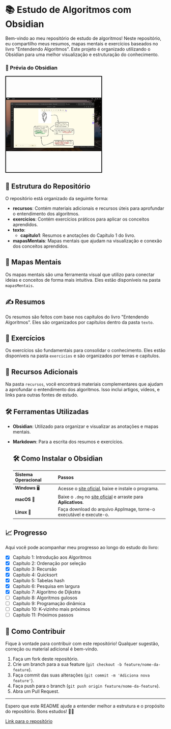 # 📚 Estudo de Algoritmos com Obsidian

Bem-vindo ao meu repositório de estudo de algoritmos! Neste repositório, eu compartilho meus resumos, mapas mentais e exercícios baseados no livro "Entendendo Algoritmos". Este projeto é organizado utilizando o Obsidian para uma melhor visualização e estruturação do conhecimento.

### 🎥 Prévia do Obsidian  
<div style="width: 300px; height: 300px; border: 2px solid #000; display: flex; justify-content: center; align-items: center;">
    <img src="https://github.com/Emersonpinho/algoritmoEssencialComObsidian/blob/main/CapturaDeTela.png" alt="Descrição da imagem" style="max-width: 100%; max-height: 100%;">
</div>

## 📂 Estrutura do Repositório

O repositório está organizado da seguinte forma:

- **recursos**: Contém materiais adicionais e recursos úteis para aprofundar o entendimento dos algoritmos.
- **exercicios**: Contém exercícios práticos para aplicar os conceitos aprendidos.
- **texto**:
  - **capitulo1**: Resumos e anotações do Capítulo 1 do livro.
- **mapasMentais**: Mapas mentais que ajudam na visualização e conexão dos conceitos aprendidos.

## 🧠 Mapas Mentais

Os mapas mentais são uma ferramenta visual que utilizo para conectar ideias e conceitos de forma mais intuitiva. Eles estão disponíveis na pasta `mapasMentais`.

## ✍️ Resumos

Os resumos são feitos com base nos capítulos do livro "Entendendo Algoritmos". Eles são organizados por capítulos dentro da pasta `texto`.

## 💪 Exercícios

Os exercícios são fundamentais para consolidar o conhecimento. Eles estão disponíveis na pasta `exercicios` e são organizados por temas e capítulos.

## 📑 Recursos Adicionais

Na pasta `recursos`, você encontrará materiais complementares que ajudam a aprofundar o entendimento dos algoritmos. Isso inclui artigos, vídeos, e links para outras fontes de estudo.

## 🛠️ Ferramentas Utilizadas

- **Obsidian**: Utilizado para organizar e visualizar as anotações e mapas mentais.
- **Markdown**: Para a escrita dos resumos e exercícios.

  ## 🛠️ Como Instalar o Obsidian

  | Sistema Operacional | Passos |  
  |----------------------|--------|  
  | **Windows** 🖥️       | Acesse o [site oficial](https://obsidian.md/), baixe e instale o programa. |  
  | **macOS** 🍎         | Baixe o `.dmg` no [site oficial](https://obsidian.md/) e arraste para **Aplicativos**. |  
  | **Linux** 🐧         | Faça download do arquivo AppImage, torne-o executável e execute-o. |

## 📈 Progresso

Aqui você pode acompanhar meu progresso ao longo do estudo do livro:

- [x] Capítulo 1: Introdução aos Algoritmos
- [x] Capítulo 2: Ordenação por seleção
- [x] Capítulo 3: Recursão
- [x] Capítulo 4: Quicksort
- [x] Capítulo 5: Tabelas hash
- [x] Capítulo 6: Pesquisa em largura
- [x] Capítulo 7: Algoritmo de Dijkstra
- [ ] Capítulo 8: Algoritmos gulosos
- [ ] Capítulo 9: Programação dinâmica
- [ ] Capítulo 10: K-vizinho mais próximos
- [ ] Capítulo 11: Próximos passos

## 🚀 Como Contribuir

Fique à vontade para contribuir com este repositório! Qualquer sugestão, correção ou material adicional é bem-vindo.

1. Faça um fork deste repositório.
2. Crie um branch para a sua feature (`git checkout -b feature/nome-da-feature`).
3. Faça commit das suas alterações (`git commit -m 'Adiciona nova feature'`).
4. Faça push para o branch (`git push origin feature/nome-da-feature`).
5. Abra um Pull Request.

---

Espero que este README ajude a entender melhor a estrutura e o propósito do repositório. Bons estudos! 📖✨

[Link para o repositório](https://github.com/Emersonpinho/algoritmoEssencialComObsidian/tree/main/estudoAlgoritimo)

